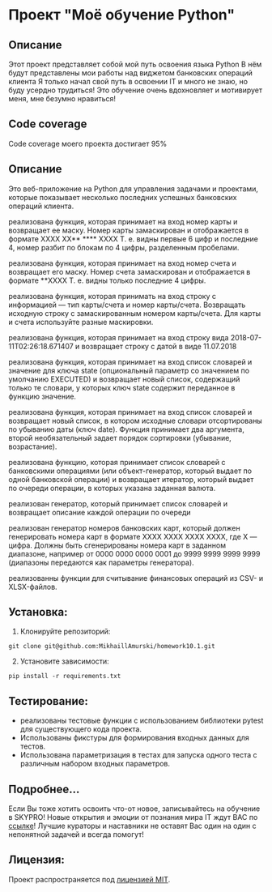 # Проект "Моё обучение Python"

## Описание

Этот проект представляет собой мой путь освоения языка Python
В нём будут представлены мои работы над виджетом банковских операций клиента
Я только начал свой путь в освоении IT и много не знаю, но буду усердно трудиться!
Это обучение очень вдохновляет и мотивирует меня, мне безумно нравиться!

## Code coverage

Code coverage моего проекта достигает 95%

## Описание


Это веб-приложение на Python для управления задачами и проектами, которые показывает несколько последних успешных банковских операций клиента.

реализована функция, которая принимает на вход номер карты и возвращает ее маску. Номер карты замаскирован и отображается в формате XXXX XX** **** XXXX Т. е. видны первые 6 цифр и последние 4, номер разбит по блокам по 4 цифры, разделенным пробелами.

реализована функция, которая принимает на вход номер счета и возвращает его маску. Номер счета замаскирован и отображается в формате **XXXX Т. е. видны только последние 4 цифры.

реализована функция, которая принимать на вход строку с информацией — тип карты/счета и номер карты/счета. Возвращать исходную строку с замаскированным номером карты/счета. Для карты и счета используйте разные маскировки.

реализована функция, которая принимает на вход строку вида 2018-07-11T02:26:18.671407 и возвращает строку с датой в виде 11.07.2018

реализована функция, которая принимает на вход список словарей и значение для ключа state (опциональный параметр со значением по умолчанию EXECUTED) и возвращает новый список, содержащий только те словари, у которых ключ state содержит переданное в функцию значение.

реализована функция, которая принимает на вход список словарей и возвращает новый список, в котором исходные словари отсортированы по убыванию даты (ключ date). Функция принимает два аргумента, второй необязательный задает порядок сортировки (убывание, возрастание).

реализована функцию, которая принимает список словарей с банковскими операциями (или объект-генератор, который выдает по одной банковской операции) и возвращает итератор, который выдает по очереди операции, в которых указана заданная валюта.

реализован генератор, который принимает список словарей и возвращает описание каждой операции по очереди

реализован генератор номеров банковских карт, который должен генерировать номера карт в формате XXXX XXXX XXXX XXXX, где X — цифра. Должны быть сгенерированы номера карт в заданном диапазоне, например от 0000 0000 0000 0001 до 9999 9999 9999 9999 (диапазоны передаются как параметры генератора).

реализованны функции для считывание финансовых операций из CSV- и XLSX-файлов.

## Установка:

1. Клонируйте репозиторий:
```
git clone git@github.com:MikhaillAmurski/homework10.1.git
```
2. Установите зависимости:
```
pip install -r requirements.txt
```


## Тестирование:



- реализованы тестовые функции с использованием библиотеки pytest для существующего кода проекта.
- Использованы фикстуры для формирования входных данных для тестов.
- Использована параметризация в тестах для запуска одного теста с различным набором входных параметров.

## Подробнее...

Если Вы тоже хотить освоить что-от новое, записывайтесь на обучение в SKYPRO!
Новые открытия и эмоции от познания мира IT ждут ВАС по [ссылке](https://my.sky.pro)!
Лучшие кураторы и наставники не оставят Вас один на один с непонятной задачей и всегда помогут!

## Лицензия:

Проект распространяется под [лицензией MIT](LICENSE).
